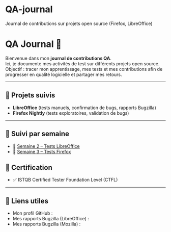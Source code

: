 # QA-journal
Journal de contributions sur projets open source (Firefox, LibreOffice)
# QA Journal 📒

Bienvenue dans mon **journal de contributions QA**.  
Ici, je documente mes activités de test sur différents projets open source.  
Objectif : tracer mon apprentissage, mes tests et mes contributions afin de progresser en qualité logicielle et partager mes retours.

---

## 📌 Projets suivis
- **LibreOffice** (tests manuels, confirmation de bugs, rapports Bugzilla)
- **Firefox Nightly** (tests exploratoires, validation de bugs)

---

## 📅 Suivi par semaine

- 📝 [Semaine 2 – Tests LibreOffice](LibreOffice/semaine2-tests.md) 
- 📝 [Semaine 3 – Tests Firefox](Firefox/semaine3-tests.md)

## 📜 Certification
- ✅ ISTQB Certified Tester Foundation Level (CTFL)

---

## 🔗 Liens utiles
- Mon profil GitHub : 
- Mes rapports Bugzilla (LibreOffice) : 
- Mes rapports Bugzilla (Mozilla) : 
